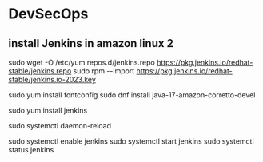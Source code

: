 # DevSecOps

## install Jenkins in amazon linux 2 

sudo wget -O /etc/yum.repos.d/jenkins.repo https://pkg.jenkins.io/redhat-stable/jenkins.repo
sudo rpm --import https://pkg.jenkins.io/redhat-stable/jenkins.io-2023.key

sudo yum install fontconfig
sudo dnf install java-17-amazon-corretto-devel

sudo yum install jenkins


sudo systemctl daemon-reload

sudo systemctl enable jenkins
sudo systemctl start jenkins
sudo systemctl status jenkins